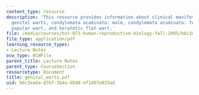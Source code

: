 ```yaml
---
content_type: resource
description: 'This resource provides information about clinical manifestations of
  genital warts, condylomata acuminata: male, condylomata acuminata: female, smooth
  papular wart, and keratotic flat wart.'
file: /media/courses/hst-071-human-reproductive-biology-fall-2005/b6c3ea6ad76f3b4edb88ef1d07a033ad_genital_warts.pdf
file_type: application/pdf
learning_resource_types:
- Lecture Notes
ocw_type: OCWFile
parent_title: Lecture Notes
parent_type: CourseSection
resourcetype: Document
title: genital_warts.pdf
uid: b6c3ea6a-d76f-3b4e-db88-ef1d07a033ad
---
```

